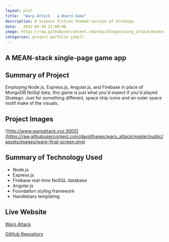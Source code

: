 ```yaml
---
layout: post
title:  "Warp Attack - a Board Game"
description: A Science Fiction-themed version of Stratego
date:   2015-09-18 12:00:00
image: https://raw.githubusercontent.com/davidlhayes/warp_attack/master/public/assets/images/warp-final-screen.png
categories: project porfolio jekyll
---
```

## A MEAN-stack single-page game app ##

## Summary of Project

Employing Node.js, Express.js, Angular.js, and Firebase in place of MongoDB NoSql data, this game is just what you'd expect if you'd played Stratego. Just for something different, space ship icons and an outer space motif make of the visuals.

## Project Images

![http://www.warpattack.xyz:3000](https://raw.githubusercontent.com/davidlhayes/warp_attack/master/public/assets/images/warp-final-screen.png)

## Summary of Technology Used

- Node.js
- Express.js
- Firebase real-time NoSQL database
- Angular.js
- Foundation styling framework
- Handlebars templating

## Live Website

[Warp Attack](http://www.warpattack.xyz:3000)

[GitHub Repository](https://github.com/davidlhayes/warp-attack-3)

